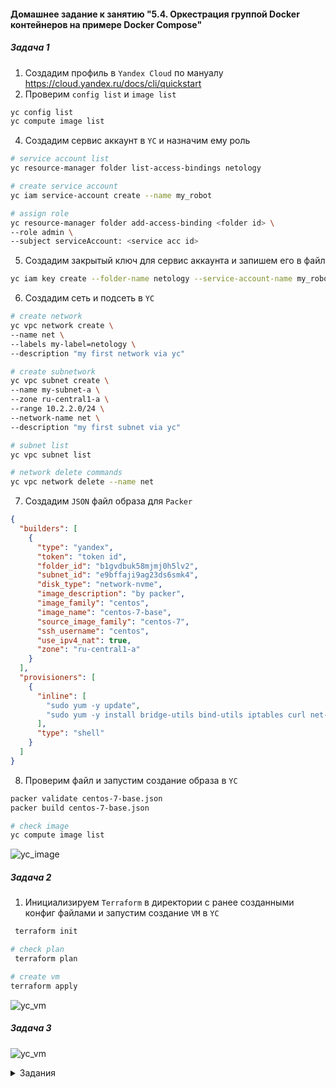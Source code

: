#### Домашнее задание к занятию "5.4. Оркестрация группой Docker контейнеров на примере Docker Compose"

##### Задача 1
1. Создадим профиль в `Yandex Cloud` по мануалу https://cloud.yandex.ru/docs/cli/quickstart
2. Проверим `config list` и `image list`
```bash
yc config list
yc compute image list       
```
4. Создадим сервис аккаунт в `YC` и назначим ему роль
```bash
# service account list 
yc resource-manager folder list-access-bindings netology

# create service account
yc iam service-account create --name my_robot

# assign role
yc resource-manager folder add-access-binding <folder id> \
--role admin \
--subject serviceAccount: <service acc id>
```   
5. Создадим закрытый ключ для сервис аккаунта и запишем его в файл
```bash
yc iam key create --folder-name netology --service-account-name my_robot --output key.json
```

6. Создадим сеть и подсеть в `YC`    
```bash
# create network 
yc vpc network create \
--name net \
--labels my-label=netology \
--description "my first network via yc"

# create subnetwork
yc vpc subnet create \
--name my-subnet-a \
--zone ru-central1-a \
--range 10.2.2.0/24 \
--network-name net \
--description "my first subnet via yc"

# subnet list
yc vpc subnet list

# network delete commands
yc vpc network delete --name net
```
7. Создадим `JSON` файл образа для `Packer`
```json
{
  "builders": [
    {
      "type": "yandex",
      "token": "token id",
      "folder_id": "b1gvdbuk58mjmj0h5lv2",
      "subnet_id": "e9bffaji9ag23ds6smk4",
      "disk_type": "network-nvme",
      "image_description": "by packer",
      "image_family": "centos",
      "image_name": "centos-7-base",
      "source_image_family": "centos-7",
      "ssh_username": "centos",
      "use_ipv4_nat": true,
      "zone": "ru-central1-a"
    }
  ],
  "provisioners": [
    {
      "inline": [
        "sudo yum -y update",
        "sudo yum -y install bridge-utils bind-utils iptables curl net-tools tcpdump rsync telnet openssh-server"
      ],
      "type": "shell"
    }
  ]
}
```
8. Проверим файл и запустим создание образа в `YC`
```bash
packer validate centos-7-base.json 
packer build centos-7-base.json

# check image
yc compute image list
```
![yc_image](img/yc_image.png)

##### Задача 2

1. Инициализируем `Terraform` в директории с ранее созданными конфиг файлами и запустим создание `VM` в `YC`
```bash
 terraform init

# check plan 
 terraform plan

# create vm
terraform apply 
```
![yc_vm](img/yc_vm.png)

##### Задача 3
![yc_vm](img/yc_grafana.png)

<details>
<summary>Задания</summary>
# Домашнее задание к занятию "5.4. Оркестрация группой Docker контейнеров на примере Docker Compose"

## Задача 1

Создать собственный образ операционной системы с помощью Packer.

Для получения зачета, вам необходимо предоставить:
- Скриншот страницы, как на слайде из презентации (слайд 37).

## Задача 2

Создать вашу первую виртуальную машину в Яндекс.Облаке.

Для получения зачета, вам необходимо предоставить:
- Скриншот страницы свойств созданной ВМ, как на примере ниже:

<p align="center">
  <img width="1200" height="600" src="./assets/yc_01.png">
</p>

## Задача 3

Создать ваш первый готовый к боевой эксплуатации компонент мониторинга, состоящий из стека микросервисов.

Для получения зачета, вам необходимо предоставить:
- Скриншот работающего веб-интерфейса Grafana с текущими метриками, как на примере ниже
<p align="center">
  <img width="1200" height="600" src="./assets/yc_02.png">
</p>

## Задача 4 (*)

Создать вторую ВМ и подключить её к мониторингу развёрнутому на первом сервере.

Для получения зачета, вам необходимо предоставить:
- Скриншот из Grafana, на котором будут отображаться метрики добавленного вами сервера.
---

